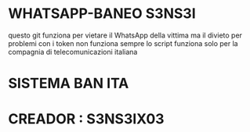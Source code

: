 # WHATSAPP-BANEO S3NS3I
questo git funziona per vietare il WhatsApp della vittima
ma il divieto per problemi con i token non funziona sempre
lo script funziona solo per la compagnia di telecomunicazioni italiana
# SISTEMA BAN ITA
# CREADOR : S3NS3IX03
